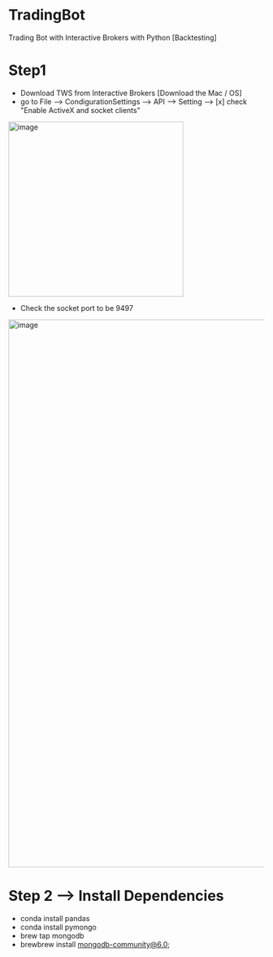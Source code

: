 # TradingBot
Trading Bot with Interactive Brokers with Python [Backtesting] 

# Step1 
- Download TWS from Interactive Brokers [Download the Mac / OS]
- go to File --> CondigurationSettings --> API --> Setting --> [x] check "Enable ActiveX and socket clients"
<img width="344" alt="image" src="https://github.com/user-attachments/assets/71932ba3-b1cd-4968-812c-31c99825c9ed" />


- Check the socket port to be 9497

<img width="1077" alt="image" src="https://github.com/user-attachments/assets/04dd4804-cc13-4651-abcc-612842799d36" />


# Step 2 --> Install Dependencies
- conda install pandas
- conda install pymongo
- brew tap mongodb
- brewbrew install mongodb-community@6.0;  
